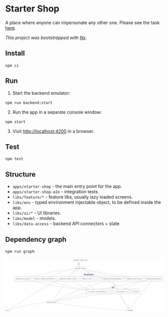 # Starter Shop

A place where anyone can impersonate any other one. Please see the task [here](README-task.md).

*This project was bootstrapped with [Nx](https://nx.dev).*

## Install

```shell
npm ci
```

## Run

1. Start the backend emulator:

```shell
npm run backend:start
```

2. Run the app in a separate console window:

```shell
npm start
```

3. Visit [http://localhost:4200](http://localhost:4200) in a browser.

## Test

```shell
npm test
```

## Structure

- `apps/starter-shop` - the main entry point for the app.
- `apps/starter-shop-e2e` - integration tests.
- `libs/feature/*` - feature libs, usually lazy loaded screens.
- `libs/env` - typed environment injectable object, to be defined inside the app.
- `libs/ui/*` - UI libraries.
- `libs/model` - models.
- `libs/data-access` - backend API connectors + state

## Dependency graph

```shell
npm run graph
```

![Dependency graph](dependency-graph.png)
